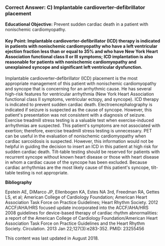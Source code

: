 
### Correct Answer: C) Implantable cardioverter-defibrillator placement 

**Educational Objective:** Prevent sudden cardiac death in a patient with nonischemic cardiomyopathy.

#### **Key Point:** Implantable cardioverter-defibrillator (ICD) therapy is indicated in patients with nonischemic cardiomyopathy who have a left ventricular ejection fraction less than or equal to 35% and who have New York Heart Association functional class II or III symptoms; ICD implantation is also reasonable for patients with nonischemic cardiomyopathy and unexplained syncope and significant left ventricular dysfunction.

Implantable cardioverter-defibrillator (ICD) placement is the most appropriate management of this patient with nonischemic cardiomyopathy and syncope that is concerning for an arrhythmic cause. He has several high-risk features for ventricular arrhythmia (New York Heart Association functional class II symptoms, ventricular ectopy, and syncope). ICD therapy is indicated to prevent sudden cardiac death.
Electroencephalography is indicated if seizure is suspected as the cause of syncope. However, this patient's presentation was not consistent with a diagnosis of seizure.
Exercise treadmill stress testing is a valuable test when exercise-induced arrhythmias are suspected. This patient's symptoms are not associated with exertion; therefore, exercise treadmill stress testing is unnecessary.
PET can be useful in the evaluation of nonischemic cardiomyopathy when cardiac sarcoidosis is suspected. However, this information would not be helpful in guiding the decision to insert an ICD in this patient at high risk for sudden cardiac death.
Tilt-table testing should be reserved for patients with recurrent syncope without known heart disease or those with heart disease in whom a cardiac cause of the syncope has been excluded. Because cardiac arrhythmias are the most likely cause of this patient's syncope, tilt-table testing is not appropriate.

**Bibliography**

Epstein AE, DiMarco JP, Ellenbogen KA, Estes NA 3rd, Freedman RA, Gettes LS, et al; American College of Cardiology Foundation; American Heart Association Task Force on Practice Guidelines; Heart Rhythm Society. 2012 ACCF/AHA/HRS focused update incorporated into the ACCF/AHA/HRS 2008 guidelines for device-based therapy of cardiac rhythm abnormalities: a report of the American College of Cardiology Foundation/American Heart Association Task Force on Practice Guidelines and the Heart Rhythm Society. Circulation. 2013 Jan 22;127(3):e283-352. PMID: 23255456

This content was last updated in August 2018.
